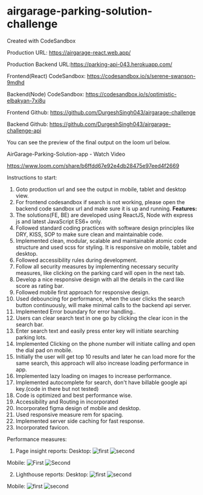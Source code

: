 # airgarage-parking-solution-challenge

Created with CodeSandbox

Production URL: https://airgarage-react.web.app/

Production Backend URL:https://parking-api-043.herokuapp.com/


Frontend(React) CodeSandbox: https://codesandbox.io/s/serene-swanson-9mdhd 

Backend(Node) CodeSandbox: https://codesandbox.io/s/optimistic-elbakyan-7xi8u


Frontend Github: https://github.com/DurgeshSingh043/airgarage-challenge 

Backend Github: https://github.com/DurgeshSingh043/airgarage-challenge-api

You can see the preview of the final output on the loom url below. 

AirGarage-Parking-Solution-app - Watch Video

https://www.loom.com/share/b6ffdd67e92e4db28475e97eed4f2669

Instructions to start:

1. Goto production url and see the output in mobile, tablet and desktop view.
2. For frontend codesandbox if search is not working, please open the backend code sandbox url and make sure
   it is up and running. 
 **Features:**
1. The solutions(FE, BE) are developed using ReactJS, Node with express js and latest JavaScript ES6+ only.
2. Followed standard coding practices with software design principles like DRY, KISS, SOP to make sure clean
   and maintainable code.
3. Implemented clean, modular, scalable and maintainable atomic code structure and used scss for styling. It
   is responsive on mobile, tablet and desktop.
4. Followed accessibility rules during development.
5. Follow all security measures by implementing necessary security measures, like clicking on the parking card
   will open in the next tab.
6. Develop a nice responsive design with all the details in the card like score as rating bar.
7. Followed mobile first approach for responsive design.
8. Used debouncing for performance, when the user clicks the search button continuously, will make minimal
    calls to the backend api server.
9. Implemented Error boundary for error handling..
10. Users can clear search text in one go by clicking the clear icon in the search bar.
11. Enter search text and easily press enter key will initiate searching parking lots.
12. Implemented Clicking on the phone number will initiate calling and open the dial pad on mobile.
13. Initially the user will get top 10 results and later he can load more for the same search, this approach
    will also increase loading performance in app.
14. Implemented lazy loading on images to increase performance.
15. Implemented autocomplete for search, don't have billable google api key.(code in there but not tested)
16. Code is optimized and best performance wise.
17. Accessibility and Routing in incorporated
18. Incorporated figma design of mobile and desktop.
19. Used responsive measure rem for spacing.
20. Implemented server side caching for fast response.
21. Incorporated favicon.

Performance measures:

1. Page insight reports: 
Desktop: 
![first](https://user-images.githubusercontent.com/45793814/125239488-59277880-e306-11eb-83d2-512e34b87a31.JPG)
![second](https://user-images.githubusercontent.com/45793814/125239526-66446780-e306-11eb-84ab-a078d6155c5b.JPG)

Mobile: 
![First](https://user-images.githubusercontent.com/45793814/125239548-6e9ca280-e306-11eb-9016-3f9c56c9e83b.JPG)
![Second](https://user-images.githubusercontent.com/45793814/125239565-72c8c000-e306-11eb-975b-8a1b682d1fbc.JPG)

2. Lighthouse reports: 
Desktop: 
![first](https://user-images.githubusercontent.com/45793814/125239606-83793600-e306-11eb-9d07-06268db004da.JPG)
![second](https://user-images.githubusercontent.com/45793814/125239617-86742680-e306-11eb-91b6-c16a98989d1b.JPG)

Mobile: 
![first](https://user-images.githubusercontent.com/45793814/125239637-8e33cb00-e306-11eb-8674-5d70f4b96e4e.JPG)
![second](https://user-images.githubusercontent.com/45793814/125239651-92f87f00-e306-11eb-93dc-53d51e33ada3.JPG)

